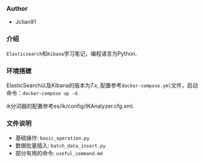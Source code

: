 ### Author

- Jclian91

### 介绍

`Elasticsearch`和`Kibana`学习笔记，编程语言为Python.

### 环境搭建

ElasticSearch以及Kibana的版本为7.x, 配置参考`docker-compose.yml`文件，启动命令：`docker-compose up -d`.

ik分词器的配置参考es/ik/config/IKAnalyzer.cfg.xml.

### 文件说明

- 基础操作: `basic_operation.py`
- 数据批量插入: `batch_data_insert.py`
- 部分有用的命令: `useful_command.md`
